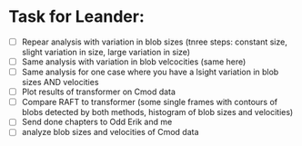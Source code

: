 # Task for Leander:

- [ ] Repear analysis with variation in blob sizes (tnree steps: constant size, slight variation in size, large variation in size)
- [ ] Same analysis with variation in blob velcocities (same here)
- [ ] Same analysis for one case where you have a lsight variation in blob sizes AND velocities
- [ ] Plot results of transformer on Cmod data
- [ ] Compare RAFT to transformer (some single frames with contours of blobs detected by both methods, histogram of blob sizes and velocities)
- [ ] Send done chapters to Odd Erik and me
- [ ] analyze blob sizes and velocities of Cmod data
